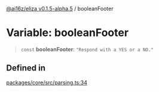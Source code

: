 [@ai16z/eliza v0.1.5-alpha.5](../index.md) / booleanFooter

# Variable: booleanFooter

> `const` **booleanFooter**: `"Respond with a YES or a NO."`

## Defined in

[packages/core/src/parsing.ts:34](https://github.com/owenAlterolab/eliza/blob/main/packages/core/src/parsing.ts#L34)
